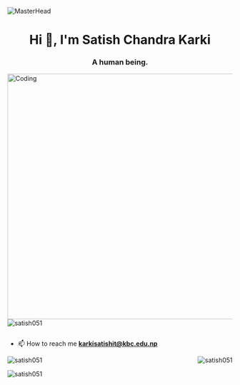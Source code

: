 ![MasterHead](https://thumbs.gfycat.com/BetterHandmadeGull-size_restricted.gif)
<h1 align="center">Hi 👋, I'm Satish Chandra Karki</h1>
<h3 align="center">A human being.</h3>
<img align="right" alt="Coding" width="550" src="https://media.tenor.com/-UygBh3nnfEAAAAC/coding.gif">

<p align="left"> <img src="https://komarev.com/ghpvc/?username=satish051&label=Profile%20views&color=0e75b6&style=flat" alt="satish051" /> </p>

<p align="left"> <a href="https://twitter.com/" target="blank"><img src="https://img.shields.io/twitter/follow/?logo=twitter&style=for-the-badge" alt="" /></a> </p>

- 📫 How to reach me **karkisatishit@kbc.edu.np**


<p><img align="left" src="https://github-readme-stats.vercel.app/api/top-langs?username=satish051&show_icons=true&locale=en&layout=compact" alt="satish051" /></p>

<p>&nbsp;<img align="right" src="https://github-readme-stats.vercel.app/api?username=satish051&show_icons=true&locale=en" alt="satish051" /></p>

<p><img align="center" src="https://github-readme-streak-stats.herokuapp.com/?user=satish051&" alt="satish051" /></p>
